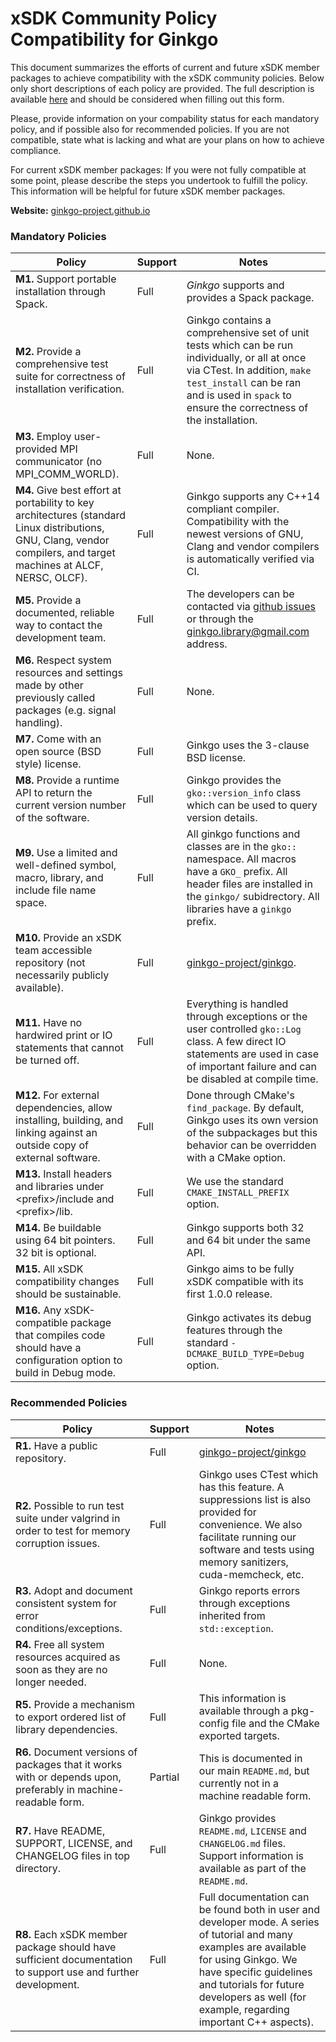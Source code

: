 # xSDK Community Policy Compatibility for Ginkgo

This document summarizes the efforts of current and future xSDK member packages to achieve compatibility with the xSDK community policies. Below only short descriptions of each policy are provided. The full description is available [here](https://github.com/xsdk-project/xsdk-community-policies)
and should be considered when filling out this form.

Please, provide information on your compability status for each mandatory policy, and if possible also for recommended policies.
If you are not compatible, state what is lacking and what are your plans on how to achieve compliance.

For current xSDK member packages: If you were not fully compatible at some point, please describe the steps you undertook to fulfill the policy. This information will be helpful for future xSDK member packages.

**Website:** [ginkgo-project.github.io](https://ginkgo-project.github.io/)

### Mandatory Policies

| Policy                 |Support| Notes                   |
|------------------------|-------|-------------------------|
|**M1.** Support portable installation through Spack. |Full| *Ginkgo* supports and provides a Spack package. |
|**M2.** Provide a comprehensive test suite for correctness of installation verification. |Full| Ginkgo contains a comprehensive set of unit tests which can be run individually, or all at once via CTest. In addition, `make test_install` can be ran and is used in `spack` to ensure the correctness of the installation.|
|**M3.** Employ user-provided MPI communicator (no MPI_COMM_WORLD). |Full| None. |
|**M4.** Give best effort at portability to key architectures (standard Linux distributions, GNU, Clang, vendor compilers, and target machines at ALCF, NERSC, OLCF). |Full| Ginkgo supports any C++14 compliant compiler. Compatibility with the newest versions of GNU, Clang and vendor compilers is automatically verified via CI. |
|**M5.** Provide a documented, reliable way to contact the development team. |Full| The developers can be contacted via [github issues](https://github.com/ginkgo-project/ginkgo/issues) or through the ginkgo.library@gmail.com address. |
|**M6.** Respect system resources and settings made by other previously called packages (e.g. signal handling). |Full| None. |
|**M7.** Come with an open source (BSD style) license. |Full|  Ginkgo uses the 3-clause BSD license. |
|**M8.** Provide a runtime API to return the current version number of the software. |Full| Ginkgo provides the `gko::version_info` class which can be used to query version details. |
|**M9.** Use a limited and well-defined symbol, macro, library, and include file name space. |Full| All ginkgo functions and classes are in the `gko::` namespace. All macros have a `GKO_` prefix. All header files are installed in the `ginkgo/` subidrectory. All libraries have a `ginkgo` prefix.|
|**M10.** Provide an xSDK team accessible repository (not necessarily publicly available). |Full| [ginkgo-project/ginkgo](https://github.com/ginkgo-project/ginkgo). |
|**M11.** Have no hardwired print or IO statements that cannot be turned off. |Full| Everything is handled through exceptions or the user controlled `gko::Log` class. A few direct IO statements are used in case of important failure and can be disabled at compile time. |
|**M12.** For external dependencies, allow installing, building, and linking against an outside copy of external software. |Full| Done through CMake's `find_package`. By default, Ginkgo uses its own version of the subpackages but this behavior can be overridden with a CMake option. |
|**M13.** Install headers and libraries under \<prefix\>/include and \<prefix\>/lib. |Full| We use the standard `CMAKE_INSTALL_PREFIX` option. |
|**M14.** Be buildable using 64 bit pointers. 32 bit is optional. |Full| Ginkgo supports both 32 and 64 bit under the same API. |
|**M15.** All xSDK compatibility changes should be sustainable. |Full| Ginkgo aims to be fully xSDK compatible with its first 1.0.0 release. |
|**M16.** Any xSDK-compatible package that compiles code should have a configuration option to build in Debug mode. |Full| Ginkgo activates its debug features through the standard `-DCMAKE_BUILD_TYPE=Debug` option. |


### Recommended Policies

| Policy                 |Support| Notes                   |
|------------------------|-------|-------------------------|
|**R1.** Have a public repository. |Full| [ginkgo-project/ginkgo](https://github.com/ginkgo-project/ginkgo) |
|**R2.** Possible to run test suite under valgrind in order to test for memory corruption issues. |Full| Ginkgo uses CTest which has this feature. A suppressions list is also provided for convenience. We also facilitate running our software and tests using memory sanitizers, cuda-memcheck, etc. |
|**R3.** Adopt and document consistent system for error conditions/exceptions. |Full| Ginkgo reports errors through exceptions inherited from `std::exception`. |
|**R4.** Free all system resources acquired as soon as they are no longer needed. |Full| None. |
|**R5.** Provide a mechanism to export ordered list of library dependencies. |Full| This information is available through a pkg-config file and the CMake exported targets. |
|**R6.** Document versions of packages that it works with or depends upon, preferably in machine-readable form.  |Partial|This is documented in our main `README.md`, but currently not in a machine readable form. | 
|**R7.** Have README, SUPPORT, LICENSE, and CHANGELOG files in top directory.  |Full | Ginkgo provides `README.md`, `LICENSE` and `CHANGELOG.md` files. Support information is available as part of the `README.md`. |
|**R8.** Each xSDK member package should have sufficient documentation to support use and further development.  |Full| Full documentation can be found both in user and developer mode. A series of tutorial and many examples are available for using Ginkgo. We have specific guidelines and tutorials for future developers as well (for example, regarding important C++ aspects). |
